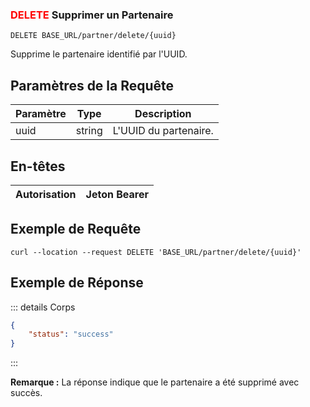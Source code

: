 ### <span style="color:red">DELETE</span> Supprimer un Partenaire

```plaintext
DELETE BASE_URL/partner/delete/{uuid}
```

Supprime le partenaire identifié par l'UUID.

## Paramètres de la Requête

| Paramètre | Type   | Description         |
| --------- | ------ | ------------------- |
| uuid      | string | L'UUID du partenaire. |

## En-têtes

| Autorisation | Jeton Bearer |
| ------------- | ----------- |

## Exemple de Requête

```curl
curl --location --request DELETE 'BASE_URL/partner/delete/{uuid}'
```

## Exemple de Réponse

::: details Corps

```json
{
    "status": "success"
}
```

:::

**Remarque :** La réponse indique que le partenaire a été supprimé avec succès.

